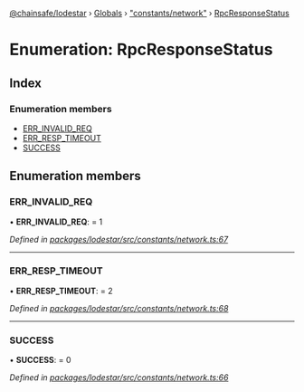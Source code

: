 [@chainsafe/lodestar](../README.md) › [Globals](../globals.md) › ["constants/network"](../modules/_constants_network_.md) › [RpcResponseStatus](_constants_network_.rpcresponsestatus.md)

# Enumeration: RpcResponseStatus

## Index

### Enumeration members

* [ERR_INVALID_REQ](_constants_network_.rpcresponsestatus.md#err_invalid_req)
* [ERR_RESP_TIMEOUT](_constants_network_.rpcresponsestatus.md#err_resp_timeout)
* [SUCCESS](_constants_network_.rpcresponsestatus.md#success)

## Enumeration members

###  ERR_INVALID_REQ

• **ERR_INVALID_REQ**: = 1

*Defined in [packages/lodestar/src/constants/network.ts:67](https://github.com/ChainSafe/lodestar/blob/53533586a/packages/lodestar/src/constants/network.ts#L67)*

___

###  ERR_RESP_TIMEOUT

• **ERR_RESP_TIMEOUT**: = 2

*Defined in [packages/lodestar/src/constants/network.ts:68](https://github.com/ChainSafe/lodestar/blob/53533586a/packages/lodestar/src/constants/network.ts#L68)*

___

###  SUCCESS

• **SUCCESS**: = 0

*Defined in [packages/lodestar/src/constants/network.ts:66](https://github.com/ChainSafe/lodestar/blob/53533586a/packages/lodestar/src/constants/network.ts#L66)*

